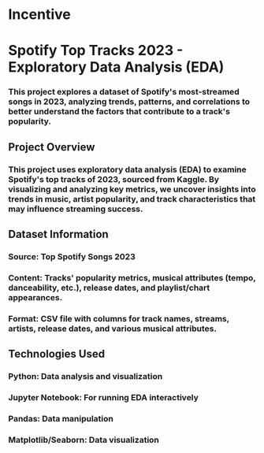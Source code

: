 # Incentive
# Spotify Top Tracks 2023 - Exploratory Data Analysis (EDA)
### This project explores a dataset of Spotify's most-streamed songs in 2023, analyzing trends, patterns, and correlations to better understand the factors that contribute to a track's popularity.

## Project Overview
### This project uses exploratory data analysis (EDA) to examine Spotify's top tracks of 2023, sourced from Kaggle. By visualizing and analyzing key metrics, we uncover insights into trends in music, artist popularity, and track characteristics that may influence streaming success.

## Dataset Information
### Source: Top Spotify Songs 2023
### Content: Tracks' popularity metrics, musical attributes (tempo, danceability, etc.), release dates, and playlist/chart appearances.
### Format: CSV file with columns for track names, streams, artists, release dates, and various musical attributes.

## Technologies Used
### Python: Data analysis and visualization
### Jupyter Notebook: For running EDA interactively
### Pandas: Data manipulation
### Matplotlib/Seaborn: Data visualization
